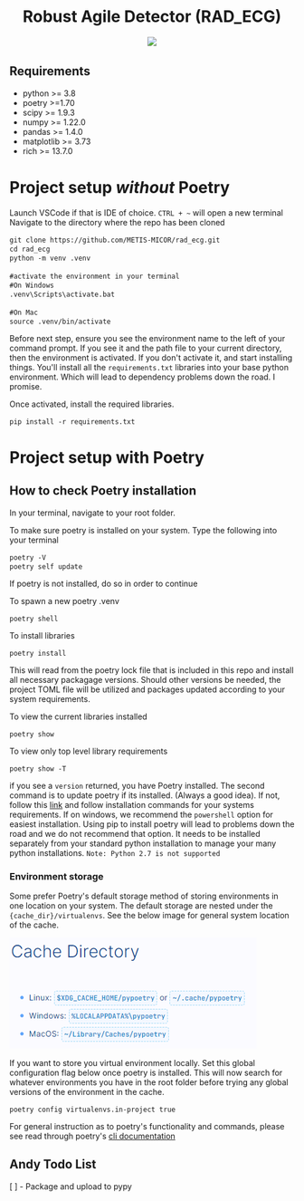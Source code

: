 

<h1 align="center">
  <b>Robust Agile Detector (RAD_ECG) </b><br>
</h1>

<p align="center">
      <a href="https://www.python.org/">
        <img src="https://img.shields.io/badge/Python-3.8-ff69b4.svg" /></a>
</p>


## Requirements

- python >= 3.8
- poetry >=1.70
- scipy >= 1.9.3
- numpy >= 1.22.0
- pandas >= 1.4.0
- matplotlib >= 3.73
- rich >= 13.7.0

# Project setup *without* Poetry

Launch VSCode if that is IDE of choice.
`CTRL + ~` will open a new terminal
Navigate to the directory where the repo has been cloned

```terminal
git clone https://github.com/METIS-MICOR/rad_ecg.git
cd rad_ecg
python -m venv .venv

#activate the environment in your terminal 
#On Windows
.venv\Scripts\activate.bat

#On Mac
source .venv/bin/activate
```

Before next step, ensure you see the environment name to the left of your command prompt.  If you see it and the path file to your current directory, then the environment is activated.  If you don't activate it, and start installing things.  You'll install all the `requirements.txt` libraries into your base python environment. Which will lead to dependency problems down the road.  I promise.

Once activated, install the required libraries.

```terminal
pip install -r requirements.txt
```

# Project setup with Poetry

## How to check Poetry installation

In your terminal, navigate to your root folder.

To make sure poetry is installed on your system. Type the following into your terminal

```terminal
poetry -V
poetry self update
```

If poetry is not installed, do so in order to continue


To spawn a new poetry .venv

```terminal
poetry shell
```

To install libraries

```terminal
poetry install
```

This will read from the poetry lock file that is included
in this repo and install all necessary packagage versions.  Should other
versions be needed, the project TOML file will be utilized and packages updated according to your system requirements.  

To view the current libraries installed

```terminal
poetry show
```

To view only top level library requirements

```terminal
poetry show -T
```


if you see a `version` returned, you have Poetry installed.  The second command is to update poetry if its installed. (Always a good idea). If not, follow this [link](https://python-poetry.org/docs/) and follow installation commands for your systems requirements. If on windows, we recommend the `powershell` option for easiest installation. Using pip to install poetry will lead to problems down the road and we do not recommend that option.  It needs to be installed separately from your standard python installation to manage your many python installations.  `Note: Python 2.7 is not supported`

### Environment storage

Some prefer Poetry's default storage method of storing environments in one location on your system.  The default storage are nested under the `{cache_dir}/virtualenvs`.  See the below image for general system location of the cache.

![Cache Directory](docs/images/p_cach_dir.png)

If you want to store you virtual environment locally.  Set this global configuration flag below once poetry is installed.  This will now search for whatever environments you have in the root folder before trying any global versions of the environment in the cache.

```terminal
poetry config virtualenvs.in-project true
```

For general instruction as to poetry's functionality and commands, please see read through poetry's [cli documentation](https://python-poetry.org/docs/cli/)


## Andy Todo List

[ ] - Package and upload to pypy


